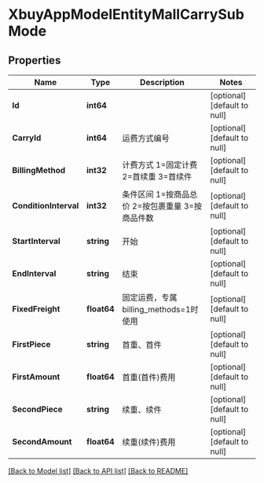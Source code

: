 # XbuyAppModelEntityMallCarrySubMode

## Properties
Name | Type | Description | Notes
------------ | ------------- | ------------- | -------------
**Id** | **int64** |  | [optional] [default to null]
**CarryId** | **int64** | 运费方式编号 | [optional] [default to null]
**BillingMethod** | **int32** | 计费方式 1&#x3D;固定计费 2&#x3D;首续重 3&#x3D;首续件 | [optional] [default to null]
**ConditionInterval** | **int32** | 条件区间 1&#x3D;按商品总价 2&#x3D;按包裹重量 3&#x3D;按商品件数 | [optional] [default to null]
**StartInterval** | **string** | 开始 | [optional] [default to null]
**EndInterval** | **string** | 结束 | [optional] [default to null]
**FixedFreight** | **float64** | 固定运费，专属billing_methods&#x3D;1时使用 | [optional] [default to null]
**FirstPiece** | **string** | 首重、首件 | [optional] [default to null]
**FirstAmount** | **float64** | 首重(首件)费用 | [optional] [default to null]
**SecondPiece** | **string** | 续重、续件 | [optional] [default to null]
**SecondAmount** | **float64** | 续重(续件)费用 | [optional] [default to null]

[[Back to Model list]](../README.md#documentation-for-models) [[Back to API list]](../README.md#documentation-for-api-endpoints) [[Back to README]](../README.md)

